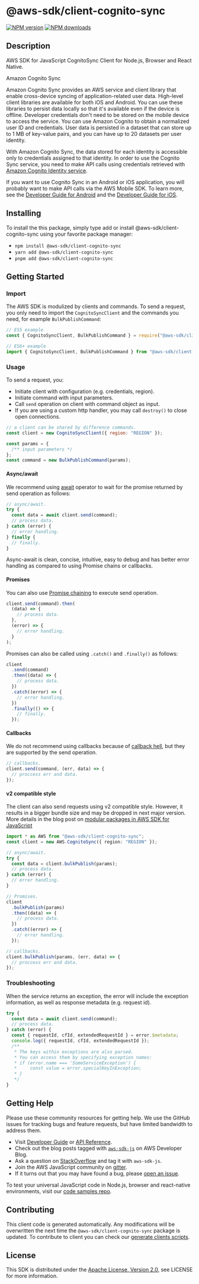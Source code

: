 # @aws-sdk/client-cognito-sync

[![NPM version](https://img.shields.io/npm/v/@aws-sdk/client-cognito-sync/latest.svg)](https://www.npmjs.com/package/@aws-sdk/client-cognito-sync)
[![NPM downloads](https://img.shields.io/npm/dm/@aws-sdk/client-cognito-sync.svg)](https://www.npmjs.com/package/@aws-sdk/client-cognito-sync)

## Description

AWS SDK for JavaScript CognitoSync Client for Node.js, Browser and React Native.

<fullname>Amazon Cognito Sync</fullname>

<p>Amazon Cognito Sync provides an AWS service and client library that enable cross-device syncing of application-related user data. High-level client libraries are available for both iOS and Android. You can use these libraries to persist data locally so that it's available even if the device is offline. Developer credentials don't need to be stored on the mobile device to access the service. You can use Amazon Cognito to obtain a normalized user ID and credentials. User data is persisted in a dataset that can store up to 1 MB of key-value pairs, and you can have up to 20 datasets per user identity.</p>
<p>With Amazon Cognito Sync, the data stored for each identity is accessible only to
credentials assigned to that identity. In order to use the Cognito Sync service, you need
to make API calls using credentials retrieved with <a href="https://docs.aws.amazon.com/cognitoidentity/latest/APIReference/Welcome.html">Amazon Cognito Identity service</a>.</p>
<p>If you want to use Cognito Sync in an Android or iOS application, you will probably want to
make API calls via the AWS Mobile SDK. To learn more, see the <a href="https://docs.aws.amazon.com/mobile/sdkforandroid/developerguide/cognito-sync.html">Developer Guide for Android</a> and the <a href="https://docs.aws.amazon.com/mobile/sdkforios/developerguide/cognito-sync.html">Developer Guide for iOS</a>.</p>

## Installing

To install the this package, simply type add or install @aws-sdk/client-cognito-sync
using your favorite package manager:

- `npm install @aws-sdk/client-cognito-sync`
- `yarn add @aws-sdk/client-cognito-sync`
- `pnpm add @aws-sdk/client-cognito-sync`

## Getting Started

### Import

The AWS SDK is modulized by clients and commands.
To send a request, you only need to import the `CognitoSyncClient` and
the commands you need, for example `BulkPublishCommand`:

```js
// ES5 example
const { CognitoSyncClient, BulkPublishCommand } = require("@aws-sdk/client-cognito-sync");
```

```ts
// ES6+ example
import { CognitoSyncClient, BulkPublishCommand } from "@aws-sdk/client-cognito-sync";
```

### Usage

To send a request, you:

- Initiate client with configuration (e.g. credentials, region).
- Initiate command with input parameters.
- Call `send` operation on client with command object as input.
- If you are using a custom http handler, you may call `destroy()` to close open connections.

```js
// a client can be shared by difference commands.
const client = new CognitoSyncClient({ region: "REGION" });

const params = {
  /** input parameters */
};
const command = new BulkPublishCommand(params);
```

#### Async/await

We recommend using [await](https://developer.mozilla.org/en-US/docs/Web/JavaScript/Reference/Operators/await)
operator to wait for the promise returned by send operation as follows:

```js
// async/await.
try {
  const data = await client.send(command);
  // process data.
} catch (error) {
  // error handling.
} finally {
  // finally.
}
```

Async-await is clean, concise, intuitive, easy to debug and has better error handling
as compared to using Promise chains or callbacks.

#### Promises

You can also use [Promise chaining](https://developer.mozilla.org/en-US/docs/Web/JavaScript/Guide/Using_promises#chaining)
to execute send operation.

```js
client.send(command).then(
  (data) => {
    // process data.
  },
  (error) => {
    // error handling.
  }
);
```

Promises can also be called using `.catch()` and `.finally()` as follows:

```js
client
  .send(command)
  .then((data) => {
    // process data.
  })
  .catch((error) => {
    // error handling.
  })
  .finally(() => {
    // finally.
  });
```

#### Callbacks

We do not recommend using callbacks because of [callback hell](http://callbackhell.com/),
but they are supported by the send operation.

```js
// callbacks.
client.send(command, (err, data) => {
  // proccess err and data.
});
```

#### v2 compatible style

The client can also send requests using v2 compatible style.
However, it results in a bigger bundle size and may be dropped in next major version. More details in the blog post
on [modular packages in AWS SDK for JavaScript](https://aws.amazon.com/blogs/developer/modular-packages-in-aws-sdk-for-javascript/)

```ts
import * as AWS from "@aws-sdk/client-cognito-sync";
const client = new AWS.CognitoSync({ region: "REGION" });

// async/await.
try {
  const data = client.bulkPublish(params);
  // process data.
} catch (error) {
  // error handling.
}

// Promises.
client
  .bulkPublish(params)
  .then((data) => {
    // process data.
  })
  .catch((error) => {
    // error handling.
  });

// callbacks.
client.bulkPublish(params, (err, data) => {
  // proccess err and data.
});
```

### Troubleshooting

When the service returns an exception, the error will include the exception information,
as well as response metadata (e.g. request id).

```js
try {
  const data = await client.send(command);
  // process data.
} catch (error) {
  const { requestId, cfId, extendedRequestId } = error.$metadata;
  console.log({ requestId, cfId, extendedRequestId });
  /**
   * The keys within exceptions are also parsed.
   * You can access them by specifying exception names:
   * if (error.name === 'SomeServiceException') {
   *     const value = error.specialKeyInException;
   * }
   */
}
```

## Getting Help

Please use these community resources for getting help.
We use the GitHub issues for tracking bugs and feature requests, but have limited bandwidth to address them.

- Visit [Developer Guide](https://docs.aws.amazon.com/sdk-for-javascript/v3/developer-guide/welcome.html)
  or [API Reference](https://docs.aws.amazon.com/AWSJavaScriptSDK/v3/latest/index.html).
- Check out the blog posts tagged with [`aws-sdk-js`](https://aws.amazon.com/blogs/developer/tag/aws-sdk-js/)
  on AWS Developer Blog.
- Ask a question on [StackOverflow](https://stackoverflow.com/questions/tagged/aws-sdk-js) and tag it with `aws-sdk-js`.
- Join the AWS JavaScript community on [gitter](https://gitter.im/aws/aws-sdk-js-v3).
- If it turns out that you may have found a bug, please [open an issue](https://github.com/aws/aws-sdk-js-v3/issues/new/choose).

To test your universal JavaScript code in Node.js, browser and react-native environments,
visit our [code samples repo](https://github.com/aws-samples/aws-sdk-js-tests).

## Contributing

This client code is generated automatically. Any modifications will be overwritten the next time the `@aws-sdk/client-cognito-sync` package is updated.
To contribute to client you can check our [generate clients scripts](https://github.com/aws/aws-sdk-js-v3/tree/master/scripts/generate-clients).

## License

This SDK is distributed under the
[Apache License, Version 2.0](http://www.apache.org/licenses/LICENSE-2.0),
see LICENSE for more information.

